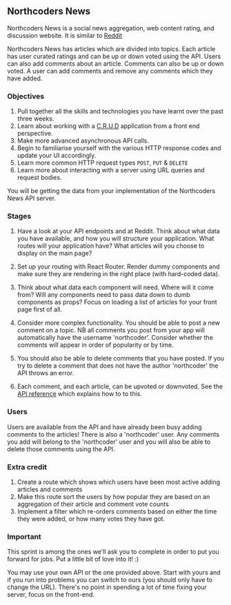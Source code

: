 ## Northcoders News

Northcoders News is a social news aggregation, web content rating, and discussion website. It is similar to [Reddit](https://www.reddit.com/)

Northcoders News has articles which are divided into topics. Each article has user curated ratings and can be up or down voted using the API.
Users can also add comments about an article. Comments can also be up or down voted. A user can add comments and remove any comments which
they have added.

### Objectives
1. Pull together all the skills and technologies you have learnt over the past three weeks.
2. Learn about working with a [C.R.U.D](https://en.wikipedia.org/wiki/Create,_read,_update_and_delete) application from a front end perspective.
3. Make more advanced asynchronous API calls.
4. Begin to familiarise yourself with the various HTTP response codes and update your UI accordingly.
5. Learn more common HTTP request types `POST`, `PUT` & `DELETE`
6. Learn more about interacting with a server using URL queries and request bodies.

You will be getting the data from your implementation of the Northcoders News API server.

### Stages

1. Have a look at your API endpoints and at Reddit. Think about what data you have available, and how you will structure your application. What routes will your application have? What articles will you choose to display on the main page?

2. Set up your routing with React Router. Render dummy components and make sure they are rendering in the right place (with hard-coded data).

3. Think about what data each component will need. Where will it come from? Will any components need to pass data down to dumb components as props? Focus on loading a list of articles for your front page first of all.

4. Consider more complex functionality. You should be able to post a new comment on a topic. NB all comments you post from your app will automatically have the username 'northcoder'. Consider whether the comments will appear in order of popularity or by time.

5. You should also be able to delete comments that you have posted. If you try to delete a comment that does not have the author 'northcoder' the API throws an error.

6. Each comment, and each article, can be upvoted or downvoted. See the [API reference](https://northcoders-news-api.herokuapp.com/) which explains how to to this.

### Users

Users are available from the API and have already been busy adding comments to the articles!
There is also a 'northcoder' user. Any comments you add will belong to the 'northcoder' user and you will also be able to delete those comments using the API.

### Extra credit

1. Create a route which shows which users have been most active adding articles and comments
2. Make this route sort the users by how popular they are based on an aggregation of their article and comment vote counts
3. Implement a filter which re-orders comments based on either the time they were added, or how many votes they have got.

### Important

This sprint is among the ones we'll ask you to complete in order to put you forward for jobs. Put a little bit of love into it! :)

You may use your own API or the one provided above. Start with yours and if you run into problems you can switch to ours (you should only have to change the URL). There's no point in spending a lot of time fixing your server, focus on the front-end.